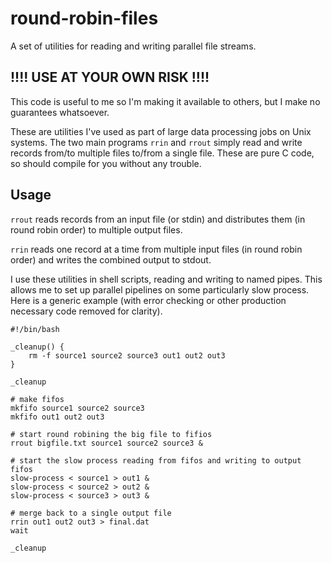 # round-robin-files
A set of utilities for reading and writing parallel file streams.

## !!!! USE AT YOUR OWN RISK !!!!
This code is useful to me so I'm making it available to others, but I make no guarantees whatsoever.

These are utilities I've used as part of large data processing jobs on Unix
systems. The two main programs `rrin` and `rrout` simply read and write
records from/to multiple files to/from a single file. These are pure C
code, so should compile for you without any trouble.

## Usage

`rrout` reads records from an input file (or stdin) and distributes them (in
round robin order) to multiple output files.

`rrin` reads one record at a time from multiple input files (in round robin
order) and writes the combined output to stdout.

I use these utilities in shell scripts, reading and writing to named pipes.
This allows me to set up parallel pipelines on some particularly slow process.
Here is a generic example (with error checking or other production necessary
code removed for clarity).

    #!/bin/bash

    _cleanup() {
        rm -f source1 source2 source3 out1 out2 out3
    }

    _cleanup

    # make fifos
    mkfifo source1 source2 source3
    mkfifo out1 out2 out3

    # start round robining the big file to fifios
    rrout bigfile.txt source1 source2 source3 &

    # start the slow process reading from fifos and writing to output fifos
    slow-process < source1 > out1 &
    slow-process < source2 > out2 &
    slow-process < source3 > out3 &

    # merge back to a single output file
    rrin out1 out2 out3 > final.dat
    wait

    _cleanup
